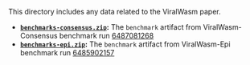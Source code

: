 This directory includes any data related to the ViralWasm paper.

* **[`benchmarks-consensus.zip`](benchmarks-consensus.zip):** The `benchmark` artifact from ViralWasm-Consensus benchmark run [6487081268](https://github.com/Niema-Lab/ViralWasm-Consensus/actions/runs/6487081268)
* **[`benchmarks-epi.zip`](benchmarks-epi.zip):** The `benchmark` artifact from ViralWasm-Epi benchmark run [6485902157](https://github.com/Niema-Lab/ViralWasm-Epi/actions/runs/6485902157)
